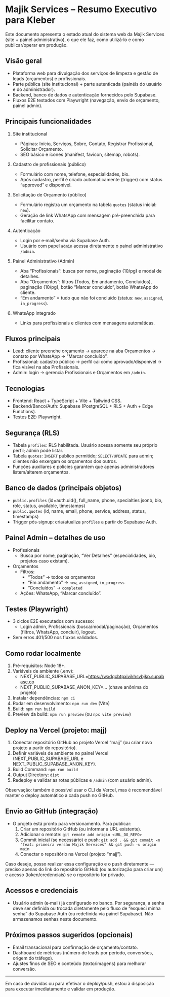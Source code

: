 # Majik Services – Resumo Executivo para Kleber

Este documento apresenta o estado atual do sistema web da Majik Services (site + painel administrativo), o que ele faz, como utilizá‑lo e como publicar/operar em produção.

## Visão geral
- Plataforma web para divulgação dos serviços de limpeza e gestão de leads (orçamentos) e profissionais.
- Parte pública (site institucional) + parte autenticada (painéis do usuário e do administrador).
- Backend, banco de dados e autenticação fornecidos pelo Supabase.
- Fluxos E2E testados com Playwright (navegação, envio de orçamento, painel admin).

## Principais funcionalidades
1) Site institucional
   - Páginas: Início, Serviços, Sobre, Contato, Registrar Profissional, Solicitar Orçamento.
   - SEO básico e ícones (manifest, favicon, sitemap, robots).

2) Cadastro de profissionais (público)
   - Formulário com nome, telefone, especialidades, bio.
   - Após cadastro, perfil é criado automaticamente (trigger) com status “approved” e disponível.

3) Solicitação de Orçamento (público)
   - Formulário registra um orçamento na tabela `quotes` (status inicial: `new`).
   - Geração de link WhatsApp com mensagem pré-preenchida para facilitar contato.

4) Autenticação
   - Login por e‑mail/senha via Supabase Auth.
   - Usuário com papel `admin` acessa diretamente o painel administrativo `/admin`.

5) Painel Administrativo (Admin)
   - Aba “Profissionais”: busca por nome, paginação (10/pg) e modal de detalhes.
   - Aba “Orçamentos”: filtros (Todos, Em andamento, Concluídos), paginação (10/pg), botão “Marcar concluído”, botão WhatsApp do cliente.
   - “Em andamento” = tudo que não foi concluído (status: `new`, `assigned`, `in_progress`).

6) WhatsApp integrado
   - Links para profissionais e clientes com mensagens automáticas.

## Fluxos principais
- Lead: cliente preenche orçamento → aparece na aba Orçamentos → contato por WhatsApp → “Marcar concluído”.
- Profissional: cadastro público → perfil cai como aprovado/disponível → fica visível na aba Profissionais.
- Admin: login → gerencia Profissionais e Orçamentos em `/admin`.

## Tecnologias
- Frontend: React + TypeScript + Vite + Tailwind CSS.
- Backend/Banco/Auth: Supabase (PostgreSQL + RLS + Auth + Edge Functions). 
- Testes E2E: Playwright.

## Segurança (RLS)
- Tabela `profiles`: RLS habilitada. Usuário acessa somente seu próprio perfil; admin pode listar.
- Tabela `quotes`: `INSERT` público permitido; `SELECT/UPDATE` para admin; clientes não enxergam os orçamentos dos outros.
- Funções auxiliares e policies garantem que apenas administradores listem/alterem orçamentos.

## Banco de dados (principais objetos)
- `public.profiles` (id=auth.uid(), full_name, phone, specialties jsonb, bio, role, status, available, timestamps)
- `public.quotes` (id, name, email, phone, service, address, status, timestamps)
- Trigger pós‑signup: cria/atualiza `profiles` a partir do Supabase Auth.

## Painel Admin – detalhes de uso
- Profissionais
  - Busca por nome, paginação, “Ver Detalhes” (especialidades, bio, projetos caso existam).
- Orçamentos
  - Filtros: 
    - “Todos” → todos os orçamentos
    - “Em andamento” → `new`, `assigned`, `in_progress`
    - “Concluídos” → `completed`
  - Ações: WhatsApp, “Marcar concluído”.

## Testes (Playwright)
- 3 ciclos E2E executados com sucesso:
  - Login admin, Profissionais (busca/modal/paginação), Orçamentos (filtros, WhatsApp, concluir), logout.
- Sem erros 401/500 nos fluxos validados.

## Como rodar localmente
1) Pré‑requisitos: Node 18+.
2) Variáveis de ambiente (.env):
   - NEXT_PUBLIC_SUPABASE_URL=https://wxdqcbtpxivikhsvbjkp.supabase.co
   - NEXT_PUBLIC_SUPABASE_ANON_KEY=... (chave anônima do projeto)
3) Instalar dependências: `npm ci`
4) Rodar em desenvolvimento: `npm run dev` (Vite)
5) Build: `npm run build`
6) Preview da build: `npm run preview` (ou `npx vite preview`)

## Deploy na Vercel (projeto: majj)
1) Conectar repositório GitHub ao projeto Vercel “majj” (ou criar novo projeto a partir do repositório).
2) Definir variáveis de ambiente no painel Vercel (NEXT_PUBLIC_SUPABASE_URL e NEXT_PUBLIC_SUPABASE_ANON_KEY).
3) Build Command: `npm run build`
4) Output Directory: `dist`
5) Redeploy e validar as rotas públicas e `/admin` (com usuário admin).

Observação: também é possível usar o CLI da Vercel, mas é recomendável manter o deploy automático a cada push no GitHub.

## Envio ao GitHub (integração)
- O projeto está pronto para versionamento. Para publicar:
  1) Criar um repositório GitHub (ou informar a URL existente).
  2) Adicionar o remote: `git remote add origin <URL_DO_REPO>`
  3) Commit inicial (se necessário) e push: `git add . && git commit -m "feat: primeira versão Majik Services" && git push -u origin main`
  4) Conectar o repositório na Vercel (projeto “majj”).

Caso deseje, posso realizar essa configuração e o push diretamente — preciso apenas do link do repositório GitHub (ou autorização para criar um) e acesso (token/credenciais) se o repositório for privado.

## Acessos e credenciais
- Usuário admin (e‑mail) já configurado no banco. Por segurança, a senha deve ser definida ou trocada diretamente pelo fluxo de “esqueci minha senha” do Supabase Auth (ou redefinida via painel Supabase). Não armazenamos senhas neste documento.

## Próximos passos sugeridos (opcionais)
- Email transacional para confirmação de orçamento/contato.
- Dashboard de métricas (número de leads por período, conversões, origem do tráfego).
- Ajustes finos de SEO e conteúdo (texto/imagens) para melhorar conversão.

---

Em caso de dúvidas ou para efetivar o deploy/push, estou à disposição para executar imediatamente e validar em produção.

